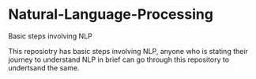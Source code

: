 # Natural-Language-Processing
Basic steps involving NLP

This reposiotry has basic steps involving NLP, anyone who is stating their journey to understand NLP in brief can go through this repository to undertsand the same.
